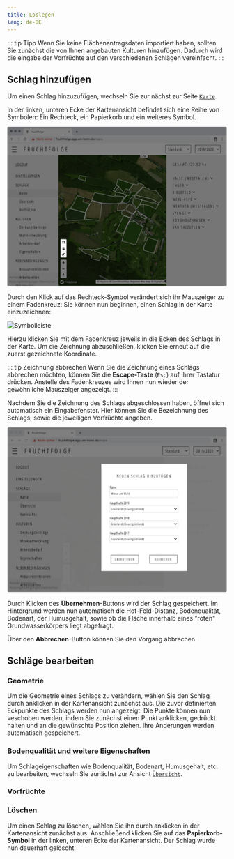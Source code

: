 ```yaml
---
title: Loslegen
lang: de-DE
---
```


::: tip Tipp 
Wenn Sie keine Flächenantragsdaten importiert haben, sollten Sie zunächst die von
Ihnen angebauten Kulturen hinzufügen. Dadurch wird die eingabe der Vorfrüchte auf
den verschiedenen Schlägen vereinfacht.
:::

## Schlag hinzufügen

Um einen Schlag hinzuzufügen, wechseln Sie zur nächst zur Seite [`Karte`](http://fruchtfolge.agp.uni-bonn.de/maps).

In der linken, unteren Ecke der Kartenansicht befindet sich eine Reihe von Symbolen:
Ein Rechteck, ein Papierkorb und ein weiteres Symbol.

![Symbolleiste](../img/plots_icons.png)

Durch den Klick auf das Rechteck-Symbol verändert sich ihr Mauszeiger zu einem Fadenkreuz: Sie können nun beginnen, einen Schlag in der Karte einzuzeichnen:

![Symbolleiste](../img/add_plot.gif)

Hierzu klicken Sie mit dem Fadenkreuz jeweils in die Ecken des Schlags in der Karte.
Um die Zeichnung abzuschließen, klicken Sie erneut auf die zuerst gezeichnete Koordinate.

::: tip Zeichnung abbrechen 
Wenn Sie die Zeichnung eines Schlags abbrechen möchten, können Sie die **Escape-Taste** (`Esc`) auf Ihrer Tastatur drücken. Anstelle des Fadenkreuzes wird Ihnen nun wieder
der gewöhnliche Mauszeiger angezeigt.
:::

Nachdem Sie die Zeichnung des Schlags abgeschlossen haben, öffnet sich automatisch
ein Eingabefenster. Hier können Sie die Bezeichnung des Schlags, sowie die jeweiligen Vorfrüchte angeben.

![Symbolleiste](../img/add_plot_dialogue.png)

Durch Klicken des **Übernehmen**-Buttons wird der Schlag gespeichert. Im Hintergrund werden nun automatisch die Hof-Feld-Distanz, Bodenqualität, Bodenart, der Humusgehalt, sowie ob die Fläche innerhalb eines "roten" Grundwasserkörpers liegt abgefragt.

Über den **Abbrechen**-Button können Sie den Vorgang abbrechen.

## Schläge bearbeiten
### Geometrie
Um die Geometrie eines Schlags zu verändern, wählen Sie den Schlag durch anklicken in der Kartenansicht zunächst aus. Die zuvor definierten Eckpunkte des Schlags werden nun angezeigt. Die Punkte können nun veschoben werden, indem Sie zunächst einen Punkt anklicken, gedrückt halten und an die gewünschte Position ziehen.
Ihre Änderungen werden automatisch gespeichert.


### Bodenqualität und weitere Eigenschaften
Um Schlageigenschaften wie Bodenqualität, Bodenart, Humusgehalt, etc. zu bearbeiten,
wechseln Sie zunächst zur Ansicht [`Übersicht`](http://fruchtfolge.agp.uni-bonn.de/overview). 


### Vorfrüchte

### Löschen
Um einen Schlag zu löschen, wählen Sie ihn durch anklicken in der Kartenansicht zunächst aus. Anschließend klicken Sie auf das **Papierkorb-Symbol** in der linken, unteren Ecke der Kartenansicht. Der Schlag wurde nun dauerhaft gelöscht.
